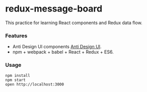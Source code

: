 redux-message-board
=====================

This practice for learning React components and Redux data flow.

### Features
- Anti Design UI components [Anti Design UI](https://github.com/ant-design/ant-design/).
- npm + webpack + babel + React + Redux + ES6.

### Usage

```
npm install
npm start
open http://localhost:3000
```
